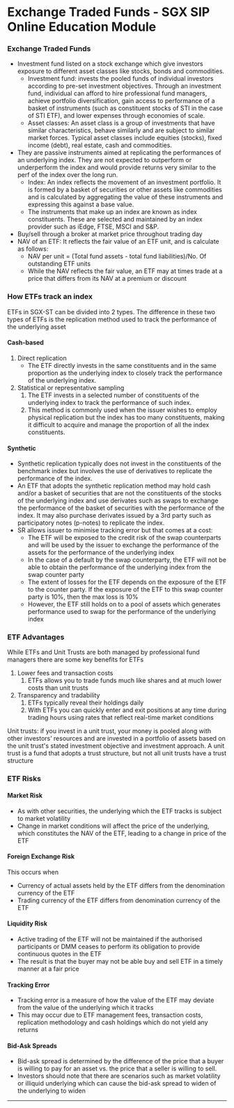 # Exchange Traded Funds - SGX SIP Online Education Module
### Exchange Traded Funds
* Investment fund listed on a stock exchange which give investors exposure to different asset classes like stocks, bonds and commodities.
    * Investment fund: invests the pooled funds of individual investors according to pre-set investment objectives. Through an investment fund, individual can afford to hire professional fund managers, achieve portfolio diversification, gain access to performance of a basket of instruments (such as constituent stocks of STI in the case of STI ETF), and lower expenses through economies of scale.
    * Asset classes: An asset class is a group of investments that have similar characteristics, behave similarly and are subject to similar market forces. Typical asset classes include equities (stocks), fixed income (debt), real estate, cash and commodities.
* They are passive instruments aimed at replicating the performances of an underlying index. They are not expected to outperform or underperform the index and would provide returns very similar to the perf of the index over the long run.
    * Index: An index reflects the movement of an investment portfolio. It is formed by a basket of securities or other assets like commodities and is calculated by aggregating the value of these instruments and expressing this against a base value.
    * The instruments that make up an index are known as index constituents. These are selected and maintained by an index provider such as iEdge, FTSE, MSCI and S&P.
* Buy/sell through a broker at market price throughout trading day
* NAV of an ETF: It reflects the fair value of an ETF unit, and is calculate as follows:
    * NAV per unit = (Total fund assets - total fund liabilities)/No. Of outstanding ETF units
    * While the NAV reflects the fair value, an ETF may at times trade at a price that differs from its NAV at a premium or discount

### How ETFs track an index
ETFs in SGX-ST can be divided into 2 types. The difference in these two types of ETFs is the replication method used to track the performance of the underlying asset

#### Cash-based
1. Direct replication
    * The ETF directly invests in the same constituents and in the same proportion as the underlying index to closely track the performance of the underlying index.
2. Statistical or representative sampling
    1. The ETF invests in a selected number of constituents of the underlying index to track the performance of such index.
    2. This method is commonly used when the issuer wishes to employ physical replication but the index has too many constituents, making it difficult to acquire and manage the proportion of all the index constituents.

#### Synthetic
* Synthetic replication typically does not invest in the constituents of the benchmark index but involves the use of derivatives to replicate the performance of the index.
* An ETF that adopts the synthetic replication method may hold cash and/or a basket of securities that are not the constituents of the stocks of the underlying index and use derivates such as swaps to exchange the performance of the basket of securities with the performance of the index. It may also purchase derivates issued by a 3rd party such as participatory notes (p-notes) to replicate the index.
* SR allows issuer to minimise tracking error but that comes at a cost:
    * The ETF will be exposed to the credit risk of the swap counterparts and will be used by the issuer to exchange the performance of the assets for the performance of the underlying index
    * In the case of a default by the swap counterparty, the ETF will not be able to obtain the performance of the underlying index from the swap counter party
    * The extent of losses for the ETF depends on the exposure of the ETF to the counter party. If the exposure of the ETF to this swap counter party is 10%, then the max loss is 10%
    * However, the ETF still holds on to a pool of assets which generates performance used to swap for the performance of the underlying index

### ETF Advantages
While ETFs and Unit Trusts are both managed by professional fund managers there are some key benefits for ETFs
1. Lower fees and transaction costs
    1. ETFs allows you to trade funds much like shares and at much lower costs than unit trusts
2. Transparency and tradability
    1. ETFs typically reveal their holdings daily
    2. With ETFs you can quickly enter and exit positions at any time during trading hours using rates that reflect real-time market conditions

Unit trusts: if you invest in a unit trust, your money is pooled along with other investors’ resources and are invested in a portfolio of assets based on the unit trust's stated investment objective and investment approach. A unit trust is a fund that adopts a trust structure, but not all unit trusts have a trust structure


### ETF Risks

#### Market Risk
* As with other securities, the underlying which the ETF tracks is subject to market volatility
* Change in market conditions will affect the price of the underlying, which constitutes the NAV of the ETF, leading to a change in price of the ETF

#### Foreign Exchange Risk
This occurs when
* Currency of actual assets held by the ETF differs from the denomination currency of the ETF
* Trading currency of the ETF differs from denomination currency of the ETF

#### Liquidity Risk
* Active trading of the ETF will not be maintained if the authorised participants or DMM ceases to perform its obligation to provide continuous quotes in the ETF
* The result is that the buyer may not be able buy and sell ETF in a timely manner at a fair price

#### Tracking Error
* Tracking error is a measure of how the value of the ETF may deviate from the value of the underlying which it tracks
* This may occur due to ETF management fees, transaction costs, replication methodology and cash holdings which do not yield any returns

#### Bid-Ask Spreads
* Bid-ask spread is determined by the difference of the price that a buyer is willing to pay for an asset vs. the price that a seller is willing to sell.
* Investors should note that there are scenarios such as market volatility or illiquid underlying which can cause the bid-ask spread to widen of the underlying to widen

---
